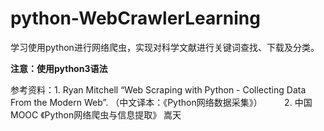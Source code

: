 # python-WebCrawlerLearning

学习使用python进行网络爬虫，实现对科学文献进行关键词查找、下载及分类。

**注意：使用python3语法**

参考资料：1. Ryan Mitchell “Web Scraping with Python - Collecting Data From the Modern Web”. （中文译本：《Python网络数据采集》）
         2. 中国MOOC 《Python网络爬虫与信息提取》 嵩天 
